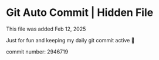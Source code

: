 # Git Auto Commit | Hidden File

This file was added Feb 12, 2025

Just for fun and keeping my daily git commit active 🤪

commit number: 2946719
